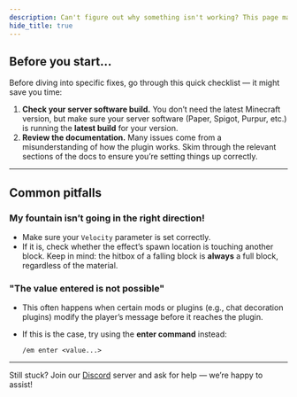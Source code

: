 ```yaml
---
description: Can't figure out why something isn't working? This page may have the solution!
hide_title: true
---
```


<DocHeading 
    icon="mingcute:warning-line" 
    title="Troubleshooting" 
    description="Can't figure out why something isn't working? This page may have the solution!">
</DocHeading>

## Before you start...

Before diving into specific fixes, go through this quick checklist — it might save you time:

1. **Check your server software build.**
   You don’t need the latest Minecraft version, but make sure your server software (Paper, Spigot, Purpur, etc.) is
   running the **latest build** for your version.
2. **Review the documentation.**
   Many issues come from a misunderstanding of how the plugin works. Skim through the relevant sections of the docs to
   ensure you’re setting things up correctly.

---

## Common pitfalls

### My fountain isn’t going in the right direction!

* Make sure your `Velocity` parameter is set correctly.
* If it is, check whether the effect’s spawn location is touching another block.
  Keep in mind: the hitbox of a falling block is **always** a full block, regardless of the material.

### "The value entered is not possible"

* This often happens when certain mods or plugins (e.g., chat decoration plugins) modify the player’s message before it
  reaches the plugin.
* If this is the case, try using the **enter command** instead:

  ```
  /em enter <value...>
  ```

---

Still stuck?
Join our [Discord](https://discord.com/invite/Scv9afJwXp) server and ask for help — we’re happy to assist!

